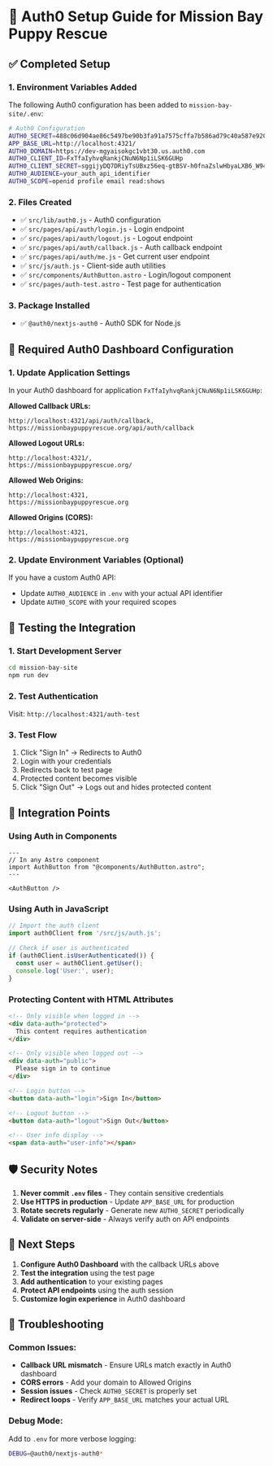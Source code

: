 # 🔐 Auth0 Setup Guide for Mission Bay Puppy Rescue

## ✅ Completed Setup

### 1. Environment Variables Added
The following Auth0 configuration has been added to `mission-bay-site/.env`:

```bash
# Auth0 Configuration
AUTH0_SECRET=488c06d904ae86c5497be90b3fa91a7575cffa7b586ad79c40a587e920f97bee
APP_BASE_URL=http://localhost:4321/
AUTH0_DOMAIN=https://dev-mgyaisokgc1vbt30.us.auth0.com
AUTH0_CLIENT_ID=FxTfaIyhvqRankjCNuN6Np1iLSK6GUHp
AUTH0_CLIENT_SECRET=sggijyDQ7DRiyTsUBxz56eq-gtBSV-h0fnaZslwHbyaLXB6_W94-4Vycqtcn9wDO
AUTH0_AUDIENCE=your_auth_api_identifier
AUTH0_SCOPE=openid profile email read:shows
```

### 2. Files Created
- ✅ `src/lib/auth0.js` - Auth0 configuration
- ✅ `src/pages/api/auth/login.js` - Login endpoint
- ✅ `src/pages/api/auth/logout.js` - Logout endpoint  
- ✅ `src/pages/api/auth/callback.js` - Auth callback endpoint
- ✅ `src/pages/api/auth/me.js` - Get current user endpoint
- ✅ `src/js/auth.js` - Client-side auth utilities
- ✅ `src/components/AuthButton.astro` - Login/logout component
- ✅ `src/pages/auth-test.astro` - Test page for authentication

### 3. Package Installed
- ✅ `@auth0/nextjs-auth0` - Auth0 SDK for Node.js

## 🔧 Required Auth0 Dashboard Configuration

### 1. Update Application Settings
In your Auth0 dashboard for application `FxTfaIyhvqRankjCNuN6Np1iLSK6GUHp`:

**Allowed Callback URLs:**
```
http://localhost:4321/api/auth/callback,
https://missionbaypuppyrescue.org/api/auth/callback
```

**Allowed Logout URLs:**
```
http://localhost:4321/,
https://missionbaypuppyrescue.org/
```

**Allowed Web Origins:**
```
http://localhost:4321,
https://missionbaypuppyrescue.org
```

**Allowed Origins (CORS):**
```
http://localhost:4321,
https://missionbaypuppyrescue.org
```

### 2. Update Environment Variables (Optional)
If you have a custom Auth0 API:
- Update `AUTH0_AUDIENCE` in `.env` with your actual API identifier
- Update `AUTH0_SCOPE` with your required scopes

## 🚀 Testing the Integration

### 1. Start Development Server
```bash
cd mission-bay-site
npm run dev
```

### 2. Test Authentication
Visit: `http://localhost:4321/auth-test`

### 3. Test Flow
1. Click "Sign In" → Redirects to Auth0
2. Login with your credentials
3. Redirects back to test page
4. Protected content becomes visible
5. Click "Sign Out" → Logs out and hides protected content

## 🔗 Integration Points

### Using Auth in Components
```astro
---
// In any Astro component
import AuthButton from "@components/AuthButton.astro";
---

<AuthButton />
```

### Using Auth in JavaScript
```javascript
// Import the auth client
import auth0Client from '/src/js/auth.js';

// Check if user is authenticated
if (auth0Client.isUserAuthenticated()) {
  const user = auth0Client.getUser();
  console.log('User:', user);
}
```

### Protecting Content with HTML Attributes
```html
<!-- Only visible when logged in -->
<div data-auth="protected">
  This content requires authentication
</div>

<!-- Only visible when logged out -->
<div data-auth="public">
  Please sign in to continue
</div>

<!-- Login button -->
<button data-auth="login">Sign In</button>

<!-- Logout button -->
<button data-auth="logout">Sign Out</button>

<!-- User info display -->
<span data-auth="user-info"></span>
```

## 🛡️ Security Notes

1. **Never commit `.env` files** - They contain sensitive credentials
2. **Use HTTPS in production** - Update `APP_BASE_URL` for production
3. **Rotate secrets regularly** - Generate new `AUTH0_SECRET` periodically
4. **Validate on server-side** - Always verify auth on API endpoints

## 🔄 Next Steps

1. **Configure Auth0 Dashboard** with the callback URLs above
2. **Test the integration** using the test page
3. **Add authentication** to your existing pages
4. **Protect API endpoints** using the auth session
5. **Customize login experience** in Auth0 dashboard

## 🐛 Troubleshooting

### Common Issues:
- **Callback URL mismatch** - Ensure URLs match exactly in Auth0 dashboard
- **CORS errors** - Add your domain to Allowed Origins
- **Session issues** - Check `AUTH0_SECRET` is properly set
- **Redirect loops** - Verify `APP_BASE_URL` matches your actual URL

### Debug Mode:
Add to `.env` for more verbose logging:
```bash
DEBUG=@auth0/nextjs-auth0*
```
